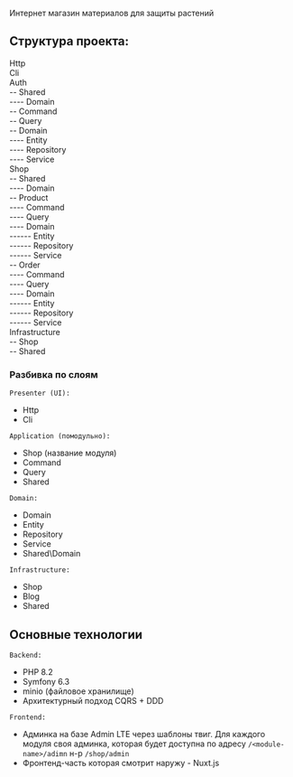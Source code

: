 Интернет магазин материалов для защиты растений

## Структура проекта:
Http\
Cli\
Auth\
-- Shared\
---- Domain\
-- Command\
-- Query\
-- Domain\
---- Entity\
---- Repository\
---- Service\
Shop\
-- Shared\
---- Domain\
-- Product\
---- Command\
---- Query\
---- Domain\
------ Entity\
------ Repository\
------ Service\
-- Order\
---- Command\
---- Query\
---- Domain\
------ Entity\
------ Repository\
------ Service\
Infrastructure\
-- Shop\
-- Shared

### Разбивка по слоям

`Presenter (UI):`
- Http
- Cli

`Application (помодульно):`
- Shop (название модуля)
- Command
- Query
- Shared

`Domain:`
- Domain
- Entity
- Repository
- Service
- Shared\Domain

`Infrastructure:`
- Shop
- Blog
- Shared

## Основные технологии
`Backend:`
- PHP 8.2
- Symfony 6.3
- minio (файловое хранилище)
- Архитектурный подход CQRS + DDD

`Frontend:`
- Админка на базе Admin LTE через шаблоны твиг. Для каждого модуля своя админка, которая будет доступна по адресу `/<module-name>/adimn` н-р `/shop/admin`
- Фронтенд-часть которая смотрит наружу - Nuxt.js 